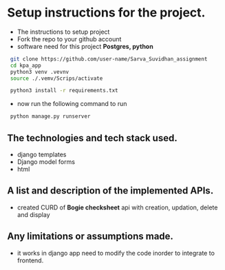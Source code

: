 # Setup instructions for the project.

- The instructions to setup project
- Fork the repo to your github account
- software need for this project **Postgres, python**
  
```bash
 git clone https://github.com/user-name/Sarva_Suvidhan_assignment
 cd kpa_app
 python3 venv .vevnv
 source ./.vemv/Scrips/activate

 python3 install -r requirements.txt
```
- now run the following command to run
```py 
 python manage.py runserver
```
## The technologies and tech stack used.

- django templates
- Django model forms
- html

## A list and description of the implemented APIs.

- created CURD of **Bogie checksheet** api with creation, updation, delete and display
  
## Any limitations or assumptions made.
- it works in django app need to modify the code inorder to integrate to frontend.